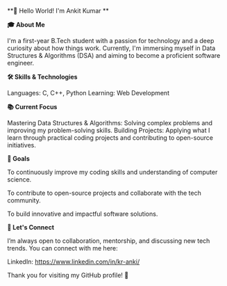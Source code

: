 **👋 Hello World! I'm Ankit Kumar **

**🎓 About Me**

I'm a first-year B.Tech student with a passion for technology and a deep curiosity about how things work. Currently, I'm immersing myself in Data Structures & Algorithms (DSA) and aiming to become a proficient software engineer.

**🛠️ Skills & Technologies**

Languages: C, C++, Python
Learning: Web Development 

**📚 Current Focus**

Mastering Data Structures & Algorithms: Solving complex problems and improving my problem-solving skills.
Building Projects: Applying what I learn through practical coding projects and contributing to open-source initiatives.

**🌱 Goals**

To continuously improve my coding skills and understanding of computer science.


To contribute to open-source projects and collaborate with the tech community.


To build innovative and impactful software solutions.


**🤝 Let's Connect**

I’m always open to collaboration, mentorship, and discussing new tech trends. You can connect with me here:

LinkedIn: https://www.linkedin.com/in/kr-anki/


Thank you for visiting my GitHub profile! 🚀
